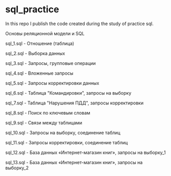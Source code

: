 # sql_practice
In this repo I publish the code created during the study of practice sql.

Основы реляционной модели и SQL

sql_1.sql - Отношение (таблица)

sql_2.sql - Выборка данных

sql_3.sql - Запросы, групповые операции

sql_4.sql - Вложенные запросы 

sql_5.sql - Запросы корректировки данных

sql_6.sql - Таблица "Командировки", запросы на выборку

sql_7.sql - Таблица "Нарушения ПДД", запросы корректировки

sql_8.sql - Поиск по ключевым словам

sql_9.sql - Связи между таблицами

sql_10.sql - Запросы на выборку, соединение таблиц

sql_11.sql - Запросы корректировки, соединение таблиц

sql_12.sql - База данных «Интернет-магазин книг», запросы на выборку_1

sql_13.sql - База данных «Интернет-магазин книг», запросы на выборку_2
